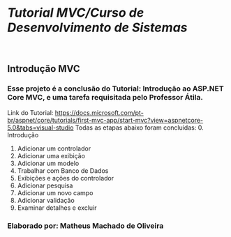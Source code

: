 # _Tutorial MVC/Curso de Desenvolvimento de Sistemas_
&nbsp;
## Introdução MVC
### Esse projeto é a conclusão do Tutorial: Introdução ao ASP.NET Core MVC, e uma tarefa requisitada pelo Professor Átila.
Link do Tutorial: https://docs.microsoft.com/pt-br/aspnet/core/tutorials/first-mvc-app/start-mvc?view=aspnetcore-5.0&tabs=visual-studio
Todas as etapas abaixo foram concluídas:
0. Introdução                
1. Adicionar um controlador 
2. Adicionar uma exibição     
3. Adicionar um modelo        
4. Trabalhar com Banco de Dados
5. Exibições e ações do controlador
6. Adicionar pesquisa
7. Adicionar um novo campo
8. Adicionar validação
9. Examinar detalhes e excluir

### Elaborado por: Matheus Machado de Oliveira
